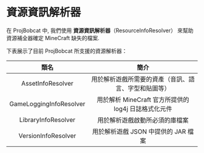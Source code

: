 # 資源資訊解析器

在 ProjBobcat 中, 我們使用 **資源資訊解析器**（ResourceInfoResolver）
來幫助資源補全器確定 MineCraft 缺失的檔案. 

下表展示了目前 ProjBobcat 所支援的資源解析器：

|            類名            |                 簡介                  |
|:------------------------:|:-----------------------------------:|
|    AssetInfoResolver     |     用於解析遊戲所需要的資產（音訊、語言、字型和貼圖等）      |
| GameLoggingInfoResolver  | 用於解析 MineCraft 官方所提供的 log4j 日誌格式化元件 |
|   LibraryInfoResolver    |           用於解析遊戲啟動所必須的庫檔案           |
|   VersionInfoResolver    |       用於解析遊戲 JSON 中提供的 JAR 檔案       |
